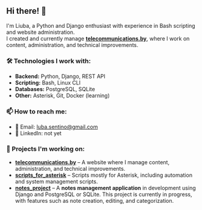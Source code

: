 ## Hi there! 👋  
I'm Liuba, a Python and Django enthusiast with experience in Bash scripting and website administration.  
I created and currently manage **[telecommunications.by](https://telecommunications.by/)**, where I work on content, administration, and technical improvements.  
  

### 🛠 Technologies I work with:  
- **Backend:** Python, Django, REST API  
- **Scripting:** Bash, Linux CLI  
- **Databases:** PostgreSQL, SQLite  
- **Other:** Asterisk, Git, Docker (learning)  

### 📫 How to reach me:  
- 📧 Email: luba.sentino@gmail.com  
- 💼 LinkedIn: not yet  


### 🚀 Projects I'm working on: 
- [**telecommunications.by**](https://telecommunications.by) – A website where I manage content, administration, and technical improvements.
- [**scripts_for_asterisk**](https://github.com/liuBA29/scripts_for_asterisk) – Scripts mostly for Asterisk, including automation and system management scripts.
- [**notes_project**](https://github.com/liuBA29/notes_project) – A **notes management application** in development using Django and PostgreSQL or SQLite. This project is currently in progress, with features such as note creation, editing, and categorization.
